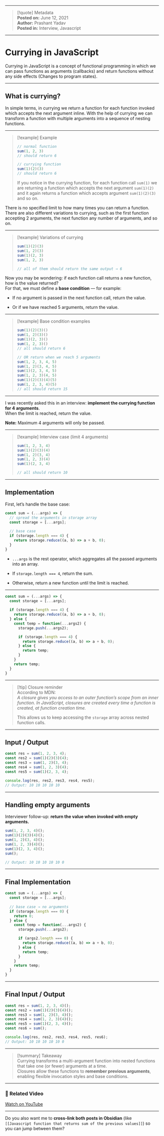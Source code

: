 
---

> [!quote] Metadata  
> **Posted on:** June 12, 2021  
> **Author:** Prashant Yadav  
> **Posted in:** Interview, Javascript

---

# Currying in JavaScript

Currying in JavaScript is a concept of functional programming in which we can pass functions as arguments (callbacks) and return functions without any side effects (Changes to program states).

---

## What is currying?

In simple terms, in currying we return a function for each function invoked which accepts the next argument inline. With the help of currying we can transform a function with multiple arguments into a sequence of nesting functions.

---

> [!example] Example
> 
> ```javascript
> // normal function
> sum(1, 2, 3)
> // should return 6
> 
> // currying function
> sum(1)(2)(3)
> // should return 6
> ```
> 
> If you notice in the currying function, for each function call `sum(1)` we are returning a function which accepts the next argument `sum(1)(2)` and it again returns a function which accepts argument `sum(1)(2)(3)` and so on.

There is no specified limit to how many times you can return a function.  
There are also different variations to currying, such as the first function accepting 2 arguments, the next function any number of arguments, and so on.

---

> [!example] Variations of currying
> 
> ```javascript
> sum(1)(2)(3)
> sum(1, 2)(3)
> sum(1)(2, 3)
> sum(1, 2, 3)
> 
> // all of them should return the same output → 6
> ```

Now you may be wondering: if each function call returns a new function, how is the value returned?  
For that, we must define a **base condition** — for example:

- If no argument is passed in the next function call, return the value.
    
- Or if we have reached 5 arguments, return the value.
    

---

> [!example] Base condition examples
> 
> ```javascript
> sum(1)(2)(3)()
> sum(1, 2)(3)()
> sum(1)(2, 3)()
> sum(1, 2, 3)()
> // all should return 6
> 
> // OR return when we reach 5 arguments
> sum(1, 2, 3, 4, 5)
> sum(1, 2)(3, 4, 5)
> sum(1)(2, 3, 4, 5)
> sum(1, 2, 3)(4, 5)
> sum(1)(2)(3)(4)(5)
> sum(1, 2, 3, 4)(5)
> // all should return 15
> ```

---

I was recently asked this in an interview: **implement the currying function for 4 arguments**.  
When the limit is reached, return the value.

**Note:** Maximum 4 arguments will only be passed.

---

> [!example] Interview case (limit 4 arguments)
> 
> ```javascript
> sum(1, 2, 3, 4)
> sum(1)(2)(3)(4)
> sum(1, 2)(3, 4)
> sum(1, 2, 3)(4)
> sum(1)(2, 3, 4)
> 
> // all should return 10
> ```

---

## Implementation

First, let’s handle the base case:

```javascript
const sum = (...args) => {
  // spread the arguments in storage array
  const storage = [...args];
  
  // base case
  if (storage.length === 4) {
    return storage.reduce((a, b) => a + b, 0);
  }
}
```

- `...args` is the rest operator, which aggregates all the passed arguments into an array.
    
- If `storage.length === 4`, return the sum.
    
- Otherwise, return a new function until the limit is reached.
    

---

```javascript
const sum = (...args) => {
  const storage = [...args];
  
  if (storage.length === 4) {
    return storage.reduce((a, b) => a + b, 0);
  } else {
    const temp = function(...args2) {
      storage.push(...args2);

      if (storage.length === 4) {
        return storage.reduce((a, b) => a + b, 0);
      } else {
        return temp;
      }
    }
    return temp;
  }
}
```

---

> [!tip] Closure reminder  
> According to MDN:  
> _A closure gives you access to an outer function’s scope from an inner function. In JavaScript, closures are created every time a function is created, at function creation time._
> 
> This allows us to keep accessing the `storage` array across nested function calls.

---

## Input / Output

```javascript
const res = sum(1, 2, 3, 4);
const res2 = sum(1)(2)(3)(4);
const res3 = sum(1, 2)(3, 4);
const res4 = sum(1, 2, 3)(4);
const res5 = sum(1)(2, 3, 4);

console.log(res, res2, res3, res4, res5);
// Output: 10 10 10 10 10
```

---

## Handling empty arguments

Interviewer follow-up: **return the value when invoked with empty arguments.**

```javascript
sum(1, 2, 3, 4)();
sum(1)(2)(3)(4)();
sum(1, 2)(3, 4)();
sum(1, 2, 3)(4)();
sum(1)(2, 3, 4)();
sum();

// Output: 10 10 10 10 10 0
```

---

## Final Implementation

```javascript
const sum = (...args) => {
  const storage = [...args];
  
  // base case → no arguments
  if (storage.length === 0) {
    return 0;
  } else {
    const temp = function(...args2) {
      storage.push(...args2);

      if (args2.length === 0) {
        return storage.reduce((a, b) => a + b, 0);
      } else {
        return temp;
      }
    }
    return temp;
  }
}
```

---

## Final Input / Output

```javascript
const res = sum(1, 2, 3, 4)();
const res2 = sum(1)(2)(3)(4)();
const res3 = sum(1, 2)(3, 4)();
const res4 = sum(1, 2, 3)(4)();
const res5 = sum(1)(2, 3, 4)();
const res6 = sum();

console.log(res, res2, res3, res4, res5, res6);
// Output: 10 10 10 10 10 0
```

---

> [!summary] Takeaway  
> Currying transforms a multi-argument function into nested functions that take one (or fewer) arguments at a time.  
> Closures allow these functions to **remember previous arguments**, enabling flexible invocation styles and base conditions.

---

### 🎥 Related Video

[Watch on YouTube](https://youtu.be/7me5z_QNN1M)

---

Do you also want me to **cross-link both posts in Obsidian** (like `[[Javascript function that returns sum of the previous values]]`) so you can jump between them?
